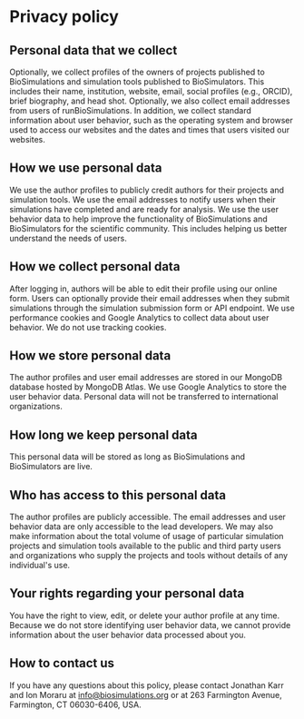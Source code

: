 # Privacy policy

## Personal data that we collect
Optionally, we collect profiles of the owners of projects published to BioSimulations and simulation tools published to BioSimulators. This includes their name, institution, website, email, social profiles (e.g., ORCID), brief biography, and head shot. Optionally, we also collect email addresses from users of runBioSimulations. In addition, we collect standard information about user behavior, such as the operating system and browser used to access our websites and the dates and times that users visited our websites.

## How we use personal data
We use the author profiles to publicly credit authors for their projects and simulation tools. We use the email addresses to notify users when their simulations have completed and are ready for analysis. We use the user behavior data to help improve the functionality of BioSimulations and BioSimulators for the scientific community. This includes helping us better understand the needs of users.

## How we collect personal data
After logging in, authors will be able to edit their profile using our online form. Users can optionally provide their email addresses when they submit simulations through the simulation submission form or API endpoint. We use performance cookies and Google Analytics to collect data about user behavior. We do not use tracking cookies.

## How we store personal data
The author profiles and user email addresses are stored in our MongoDB database hosted by MongoDB Atlas. We use Google Analytics to store the user behavior data. Personal data will not be transferred to international organizations.

## How long we keep personal data
This personal data will be stored as long as BioSimulations and BioSimulators are live.

## Who has access to this personal data
The author profiles are publicly accessible. The email addresses and user behavior data are only accessible to the lead developers. We may also make information about the total volume of usage of particular simulation projects and simulation tools available to the public and third party users and organizations who supply the projects and tools without details of any individual's use.

## Your rights regarding your personal data
You have the right to view, edit, or delete your author profile at any time. Because we do not store identifying user behavior data, we cannot provide information about the user behavior data processed about you.

## How to contact us
If you have any questions about this policy, please contact Jonathan Karr and Ion Moraru at [info@biosimulations.org](mailto:info@biosimulations.org) or at 263 Farmington Avenue, Farmington, CT 06030-6406, USA.
